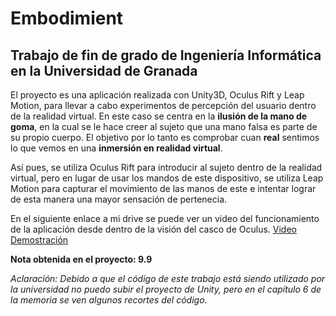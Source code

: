# Embodimient
## Trabajo de fin de grado de Ingeniería Informática en la Universidad de Granada

El proyecto es una aplicación realizada con Unity3D, Oculus Rift y Leap Motion, para llevar a cabo 
experimentos de percepción del usuario dentro de la realidad virtual. En este caso se centra en la
**ilusión de la mano de goma**, en la cual se le hace creer al sujeto que una mano falsa es parte de
su propio cuerpo. El objetivo por lo tanto es comprobar cuan **real** sentimos lo que vemos en una 
**inmersión en realidad virtual**.

Así pues, se utiliza Oculus Rift para introducir al sujeto dentro de la realidad virtual, pero en lugar
de usar los mandos de este dispositivo, se utiliza Leap Motion para capturar el movimiento de las manos 
de este e intentar lograr de esta manera una mayor sensación de pertenecia.

En el siguiente enlace a mi drive se puede ver un video del funcionamiento de la aplicación desde dentro
de la visión del casco de Oculus. [Video Demostración](https://drive.google.com/file/d/1Ipie9QDXV9l8Hm_Rtbf9N5_b4T5IVS-z/view?usp=sharing)

**Nota obtenida en el proyecto: 9.9**

*Aclaración: Debido a que el código de este trabajo está siendo utilizado por la universidad no puedo
subir el proyecto de Unity, pero en el capítulo 6 de la memoria se ven algunos recortes del código.*
